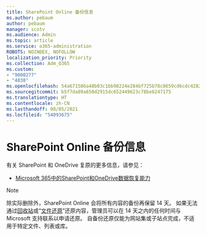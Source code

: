 ```yaml
---
title: SharePoint Online 备份信息
ms.author: pebaum
author: pebaum
manager: scotv
ms.audience: Admin
ms.topic: article
ms.service: o365-administration
ROBOTS: NOINDEX, NOFOLLOW
localization_priority: Priority
ms.collection: Adm_O365
ms.custom:
- "9000277"
- "4838"
ms.openlocfilehash: 54a671586a48b03c1bb98224e284bf725b78c8659cd6cdc428218cde5d99b841
ms.sourcegitcommit: b5f7da89a650d2915dc652449623c78be6247175
ms.translationtype: HT
ms.contentlocale: zh-CN
ms.lasthandoff: 08/05/2021
ms.locfileid: "54093675"
---
```

# <a name="sharepoint-online-backup-information"></a>SharePoint Online 备份信息

有关 SharePoint 和 OneDrive 复原的更多信息，请参见：

- [Microsoft 365中的SharePoint和OneDrive数据恢复能力](https://docs.microsoft.com/compliance/assurance/assurance-sharepoint-onedrive-data-resiliency)

> [!NOTE]
> 除实际删除外，SharePoint Online 会将所有内容的备份再保留 14 天。 如果无法通过[回收站](https://support.microsoft.com/office/restore-deleted-items-from-the-site-collection-recycle-bin-5fa924ee-16d7-487b-9a0a-021b9062d14b)或“[文件还原](https://support.microsoft.com/office/restore-your-onedrive-fa231298-759d-41cf-bcd0-25ac53eb8a15)”还原内容，管理员可以在 14 天之内的任何时间与 Microsoft 支持联系以申请还原。 自备份还原仅能为网站集或子站点完成，不适用于特定文件、列表或库。
